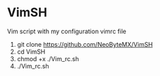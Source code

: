 # VimSH
Vim script with my configuration vimrc file

1. git clone https://github.com/NeoByteMX/VimSH
2. cd VimSH
3. chmod +x ./Vim_rc.sh
4. ./Vim_rc.sh
